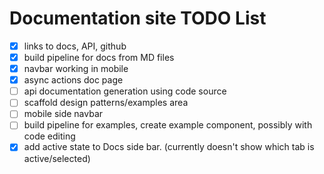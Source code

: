 # Documentation site TODO List

- [x] links to docs, API, github
- [x] build pipeline for docs from MD files
- [x] navbar working in mobile
- [x] async actions doc page
- [ ] api documentation generation using code source
- [ ] scaffold design patterns/examples area
- [ ] mobile side navbar
- [ ] build pipeline for examples, create example component, possibly with code editing
- [x] add active state to Docs side bar. (currently doesn't show which tab is active/selected)
